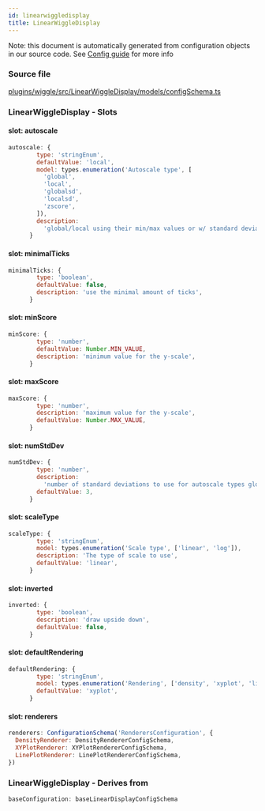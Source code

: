 ```yaml
---
id: linearwiggledisplay
title: LinearWiggleDisplay
---
```


Note: this document is automatically generated from configuration objects in our
source code. See [Config guide](/docs/config_guide) for more info

### Source file

[plugins/wiggle/src/LinearWiggleDisplay/models/configSchema.ts](https://github.com/GMOD/jbrowse-components/blob/main/plugins/wiggle/src/LinearWiggleDisplay/models/configSchema.ts)

### LinearWiggleDisplay - Slots

#### slot: autoscale

```js
autoscale: {
        type: 'stringEnum',
        defaultValue: 'local',
        model: types.enumeration('Autoscale type', [
          'global',
          'local',
          'globalsd',
          'localsd',
          'zscore',
        ]),
        description:
          'global/local using their min/max values or w/ standard deviations (globalsd/localsd)',
      }
```

#### slot: minimalTicks

```js
minimalTicks: {
        type: 'boolean',
        defaultValue: false,
        description: 'use the minimal amount of ticks',
      }
```

#### slot: minScore

```js
minScore: {
        type: 'number',
        defaultValue: Number.MIN_VALUE,
        description: 'minimum value for the y-scale',
      }
```

#### slot: maxScore

```js
maxScore: {
        type: 'number',
        description: 'maximum value for the y-scale',
        defaultValue: Number.MAX_VALUE,
      }
```

#### slot: numStdDev

```js
numStdDev: {
        type: 'number',
        description:
          'number of standard deviations to use for autoscale types globalsd or localsd',
        defaultValue: 3,
      }
```

#### slot: scaleType

```js
scaleType: {
        type: 'stringEnum',
        model: types.enumeration('Scale type', ['linear', 'log']),
        description: 'The type of scale to use',
        defaultValue: 'linear',
      }
```

#### slot: inverted

```js
inverted: {
        type: 'boolean',
        description: 'draw upside down',
        defaultValue: false,
      }
```

#### slot: defaultRendering

```js
defaultRendering: {
        type: 'stringEnum',
        model: types.enumeration('Rendering', ['density', 'xyplot', 'line']),
        defaultValue: 'xyplot',
      }
```

#### slot: renderers

```js
renderers: ConfigurationSchema('RenderersConfiguration', {
  DensityRenderer: DensityRendererConfigSchema,
  XYPlotRenderer: XYPlotRendererConfigSchema,
  LinePlotRenderer: LinePlotRendererConfigSchema,
})
```

### LinearWiggleDisplay - Derives from

```js
baseConfiguration: baseLinearDisplayConfigSchema
```
